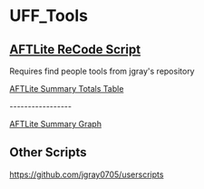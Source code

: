 # UFF_Tools


<H2><a href="https://github.com/Brikane/UFF_Tools/raw/main/AutoRetrackAFTLite.user.js"> AFTLite ReCode Script</a></h2>
<p> Requires find people tools from jgray's repository </p>

<a href="https://github.com/Brikane/UFF_Tools/raw/main/LaborSummaryTotals.user.js">AFTLite Summary Totals Table</a>
<p>-----------------</p>
<a href="https://github.com/Brikane/UFF_Tools/raw/main/LaborSummaryTotals%20MultiPulls%20V0_1.user.js">AFTLite Summary Graph</a>

<H2> Other Scripts </h2>
<a href="https://github.com/jgray0705/userscripts"> https://github.com/jgray0705/userscripts </a>
